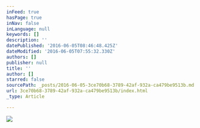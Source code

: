 ```yaml
---
inFeed: true
hasPage: true
inNav: false
inLanguage: null
keywords: []
description: ''
datePublished: '2016-06-05T08:46:48.425Z'
dateModified: '2016-06-05T07:55:32.330Z'
authors: []
publisher: null
title: ''
author: []
starred: false
sourcePath: _posts/2016-06-05-3ce70b68-3789-42af-932a-ca479be9513b.md
url: 3ce70b68-3789-42af-932a-ca479be9513b/index.html
_type: Article

---
```

![](https://the-grid-user-content.s3-us-west-2.amazonaws.com/73522f48-e750-4128-85a8-d459025221de.jpg)